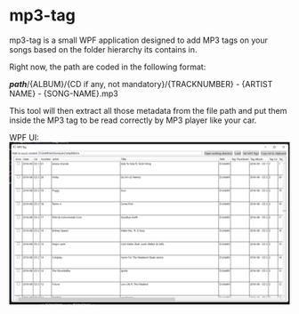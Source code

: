 # mp3-tag

mp3-tag is a small WPF application designed to add MP3 tags on your songs based on the folder hierarchy its contains in.

Right now, the path are coded in the following format:

***path***/{ALBUM}/{CD if any, not mandatory}/{TRACKNUMBER} - {ARTIST NAME} - {SONG-NAME}.mp3

This tool will then extract all those metadata from the file path and put them inside the MP3 tag to be read correctly by MP3 player like your car.

WPF UI:
![UI Sample](ui-sample.png)